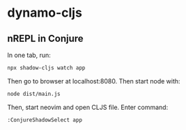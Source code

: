 # dynamo-cljs

## nREPL in Conjure

In one tab, run:
```bash
npx shadow-cljs watch app
```

Then go to browser at localhost:8080.
Then start node with:
```bash
node dist/main.js
```

Then, start neovim and open CLJS file. Enter command:
```
:ConjureShadowSelect app
```
